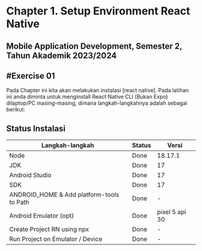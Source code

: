 # Chapter 1. Setup Environment React Native

## Mobile Application Development, Semester 2, Tahun Akademik 2023/2024

## #Exercise 01

Pada Chapter ini kita akan melakukan instalasi [react native]. Pada latihan ini anda diminta untuk menginstall React Native CLI (Bukan Expo) dilaptop/PC masing-masing, dimana langkah-langkahnya adalah sebagai berikut:

## Status Instalasi
| Langkah-langkah                           | Status | Versi                       |
| ----------------------------------------- | ------ | --------------------------- |
| Node                                      | Done   | 18.17.1                     |
| JDK                                       | Done   | 17                          |
| Android Studio                            | Done   | 17                          |
| SDK                                       | Done   | 17                          |
| ANDROID_HOME & Add platform-tools to Path | Done   | -                           |
| Android Emulator (opt)                    | Done   | pixel 5 api 30              |
| Create Project RN using npx               | Done   | -                           |
| Run Project on Emulator / Device          | Done   | -                           |

